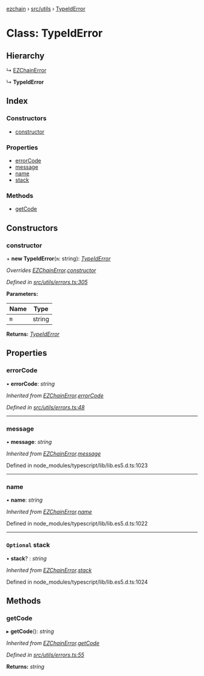 [ezchain](../README.md) › [src/utils](../modules/src_utils.md) › [TypeIdError](src_utils.typeiderror.md)

# Class: TypeIdError

## Hierarchy

  ↳ [EZChainError](src_utils.ezchainerror.md)

  ↳ **TypeIdError**

## Index

### Constructors

* [constructor](src_utils.typeiderror.md#constructor)

### Properties

* [errorCode](src_utils.typeiderror.md#errorcode)
* [message](src_utils.typeiderror.md#message)
* [name](src_utils.typeiderror.md#name)
* [stack](src_utils.typeiderror.md#optional-stack)

### Methods

* [getCode](src_utils.typeiderror.md#getcode)

## Constructors

###  constructor

\+ **new TypeIdError**(`m`: string): *[TypeIdError](src_utils.typeiderror.md)*

*Overrides [EZChainError](src_utils.ezchainerror.md).[constructor](src_utils.ezchainerror.md#constructor)*

*Defined in [src/utils/errors.ts:305](https://github.com/EZChain-core/ezchainjs/blob/5511161/src/utils/errors.ts#L305)*

**Parameters:**

Name | Type |
------ | ------ |
`m` | string |

**Returns:** *[TypeIdError](src_utils.typeiderror.md)*

## Properties

###  errorCode

• **errorCode**: *string*

*Inherited from [EZChainError](src_utils.ezchainerror.md).[errorCode](src_utils.ezchainerror.md#errorcode)*

*Defined in [src/utils/errors.ts:48](https://github.com/EZChain-core/ezchainjs/blob/5511161/src/utils/errors.ts#L48)*

___

###  message

• **message**: *string*

*Inherited from [EZChainError](src_utils.ezchainerror.md).[message](src_utils.ezchainerror.md#message)*

Defined in node_modules/typescript/lib/lib.es5.d.ts:1023

___

###  name

• **name**: *string*

*Inherited from [EZChainError](src_utils.ezchainerror.md).[name](src_utils.ezchainerror.md#name)*

Defined in node_modules/typescript/lib/lib.es5.d.ts:1022

___

### `Optional` stack

• **stack**? : *string*

*Inherited from [EZChainError](src_utils.ezchainerror.md).[stack](src_utils.ezchainerror.md#optional-stack)*

Defined in node_modules/typescript/lib/lib.es5.d.ts:1024

## Methods

###  getCode

▸ **getCode**(): *string*

*Inherited from [EZChainError](src_utils.ezchainerror.md).[getCode](src_utils.ezchainerror.md#getcode)*

*Defined in [src/utils/errors.ts:55](https://github.com/EZChain-core/ezchainjs/blob/5511161/src/utils/errors.ts#L55)*

**Returns:** *string*
